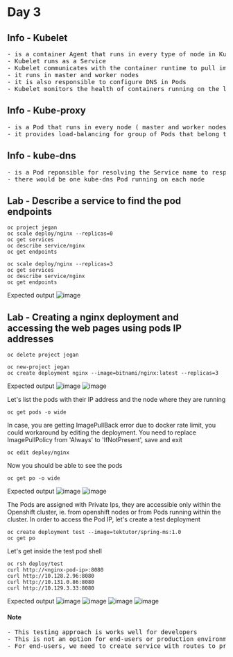 # Day 3

## Info - Kubelet
<pre>
- is a container Agent that runs in every type of node in Kubernetes and Openshift
- Kubelet runs as a Service
- Kubelet communicates with the container runtime to pull images, create containers, etc.,
- it runs in master and worker nodes
- it is also responsible to configure DNS in Pods
- Kubelet monitors the health of containers running on the local node and it reports the status frequently to API Server like heart-beat ( periodic fashion )
</pre>

## Info - Kube-proxy
<pre>
- is a Pod that runs in every node ( master and worker nodes )  
- it provides load-balancing for group of Pods that belong to a particular Deployment
</pre>

## Info - kube-dns
<pre>
- is a Pod reponsible for resolving the Service name to respective IP address
- there would be one kube-dns Pod running on each node
</pre>

## Lab - Describe a service to find the pod endpoints
```
oc project jegan
oc scale deploy/nginx --replicas=0
oc get services
oc describe service/nginx
oc get endpoints

oc scale deploy/nginx --replicas=3
oc get services
oc describe service/nginx
oc get endpoints
```

Expected output
![image](https://github.com/user-attachments/assets/46251478-3e3d-4ccf-96c2-a62208ebee03)


## Lab - Creating a nginx deployment and accessing the web pages using pods IP addresses
```
oc delete project jegan

oc new-project jegan
oc create deployment nginx --image=bitnami/nginx:latest --replicas=3
```
Expected output
![image](https://github.com/user-attachments/assets/27195d22-525e-469c-a483-1e0897f3c1d7)
![image](https://github.com/user-attachments/assets/cbd86f1b-7a80-47f6-bf5a-30d4c7f83940)


Let's list the pods with their IP address and the node where they are running
```
oc get pods -o wide
```

In case, you are getting ImagePullBack error due to docker rate limit, you could workaround by editing the deployment. You need to replace ImagePullPolicy from 'Always' to 'IfNotPresent', save and exit
```
oc edit deploy/nginx 
```

Now you should be able to see the pods
```
oc get po -o wide
```

Expected output
![image](https://github.com/user-attachments/assets/87518ef4-61d5-41ba-9af4-5d1d29582aea)
![image](https://github.com/user-attachments/assets/c7d41310-b44b-4e4e-bb40-9f4aee7e798e)


The Pods are assigned with Private Ips, they are accessible only within the Openshift cluster, ie. from openshift nodes or from Pods running within the cluster. In order to access the Pod IP, let's create a test deployment
```
oc create deployment test --image=tektutor/spring-ms:1.0
oc get po
```

Let's get inside the test pod shell
```
oc rsh deploy/test
curl http://<nginx-pod-ip>:8080
curl http://10.128.2.96:8080
curl http://10.131.0.86:8080
curl http://10.129.3.33:8080
```

Expected output
![image](https://github.com/user-attachments/assets/849ebb9f-dee5-48f9-9950-1ac9b9852c14)
![image](https://github.com/user-attachments/assets/ba753203-3a52-4920-8823-633e9b891628)
![image](https://github.com/user-attachments/assets/867bb79c-cef1-44bb-a522-d3bf8dc30372)
![image](https://github.com/user-attachments/assets/988db639-071e-41df-9588-8f11e680a9f2)

#### Note
<pre>
- This testing approach is works well for developers
- This is not an option for end-users or production environments
- For end-users, we need to create service with routes to provide an user-friendly public url 
</pre>
